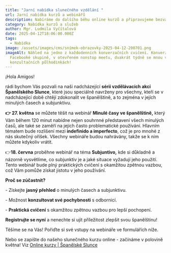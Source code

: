 ```yaml
---
title: "Jarní nabídka slunečného vzdělání "
url: Jarní nabídka kurzů a webinářů
description: Nabíráme do dalšího běhu online kurzů a připravujeme bezvadné webináře!
category: Nabídka kurzů a služeb
author: Mgr. Ludmila Vyčítalová
date: 2025-04-12T18:06:00.000Z
tags:
  - Nabídka
image: /assets/images/cms/snímek-obrazovky-2025-04-12-200701.png
imageAlt: Náhled na jedno z každodenních konverzačních cvičení. Konverzuje se ve
  Facebooké skupině, v otevřeném nonstop meetu, dvakrát týdně se mnou v
  konzultačních půlhodinkách!
---
```

¡Hola Amigos!

rádi bychom Vás pozvali na naši nadcházející **sérii vzdělávacích akcí Španělského Slunce**, které jsou speciálně navrženy pro všechny, kteří se v nadcházející době chtějí zdokonalit ve španělštině, a to zejména v jejích minulých časech a subjunktivu.

**👉 27. května** se můžete těšit na webinář **Minulé časy ve španělštině,** který Vám během 120 minut nabídne nejen souhrnné představení všech minulých časů, ale také se zaměří na jejich často problematické používání. Hlavním tématem bude rozlišení mezi **indefinido a imperfecto**, což je pro mnohé z nás skutečný oříšek. Všechny webináře budou nahrávány, takže se k nim můžete kdykoliv vrátit.

 👉**18. června** proběhne webinář na téma **Subjuntivo,** kde si důkladně a názorně vysvětlíme, co subjunktiv je a jaké situace vyžadují jeho použití. Tento webinář bude plný praktických cvičení s okamžitou zpětnou vazbou, což Vám pomůže získat jistotu v jeho používání.

**Proč se zúčastnit?**

\- Získejte **jasný přehled** o minulých časech a subjunktivu.

\- Možnost **konzultovat své pochybnosti** s odbornicí.

\- **Praktická cvičení** s okamžitou zpětnou vazbou pro lepší pochopení.

**Registrujte se nyní** a nenechte si ujít příležitost zlepšit svou španělštinu!

Těšíme se na Vás! Pořiďte si své vstupy na webináře ve formulářích níže.

Nebo se zapište do našeho slunečného kurzu online -  začínáme v polovině května! Viz 
[Online kurzy | Španělské Slunce](https://www.spanelskeslunce.cz/online-kurzy/)

 

<script type="text/javascript" src="https://form.fapi.cz/script.php?id=7f044949-f8db-471d-b63e-27f389fc1174"></script>

<br>

<br>

<script type="text/javascript" src="https://form.fapi.cz/script.php?id=53dd8eff-cfe7-45db-939f-005a7dce5408"></script>
